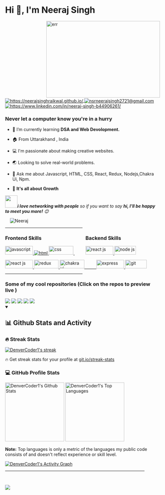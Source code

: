 <h1 align="left">Hi 👋, I'm Neeraj Singh</h1>
<img align="right" width="370px" src="https://www.aalpha.net/wp-content/uploads/2020/12/full-stack-development.gif" 
alt="err" height="250px" />

<a href="https://neerajsinghraikwal.github.io/">
  <img align="center" src="https://img.shields.io/badge/Portfolio-18A303?style=for-the-badge&logo=ionic&logoColor=white" alt="https://neerajsinghraikwal.github.io/" />
</a>
<a title="nsrneerajsingh2721@gmail.com" href="mailto:nsrneerajsingh2721@gmail.com">
  <img align="center" src="https://img.shields.io/badge/Gmail-D14836?style=for-the-badge&logo=gmail&logoColor=white" alt="nsrneerajsingh2721@gmail.com" />
</a>
<a href="https://www.linkedin.com/in/neeraj-singh-b44906261/">
  <img align="center" src="https://img.shields.io/badge/LinkedIn-0077B5?style=for-the-badge&logo=linkedin&logoColor=white" alt="https://www.linkedin.com/in/neeraj-singh-b44906261/" />
</a>

<h3 align="left">Never let a computer know you're in a hurry</h3>

- 🌱 I’m currently learning **DSA and Web Devolopment.**

- 🏠 From Uttarakhand , India

- 💻 I'm passionate about making creative websites.

- 🌏 Looking to solve real-world problems.

- 💬 Ask me about Javascript, HTML, CSS, React, Redux, Nodejs,Chakra Ui, Npm.

- 💯  **It's all about Growth**


<img src="https://media.giphy.com/media/LnQjpWaON8nhr21vNW/giphy.gif" width="40"><em><b>i love networking with people</b> so if you want to say <b>hi, I'll be happy to meet you more!</b> :blush:</em>

<p align="left"> &nbsp;&nbsp;&nbsp; <img src="https://komarev.com/ghpvc/?username=neerajsinghraikwal&label=Profile%20views&color=0e75b6&style=flat" alt="Neeraj" /> 
&nbsp;</p>

 

<hr width="50%"/>

<h3 width="100px" align="left">Frontend Skills &nbsp;&nbsp;&nbsp;&nbsp;&nbsp;&nbsp;&nbsp;&nbsp;&nbsp;&nbsp;&nbsp;&nbsp;&nbsp;&nbsp;&nbsp;&nbsp;&nbsp;&nbsp;&nbsp;&nbsp;&nbsp;&nbsp;&nbsp;&nbsp;&nbsp;&nbsp;&nbsp;&nbsp;&nbsp;&nbsp;&nbsp;&nbsp;&nbsp;&nbsp;&nbsp; Backend Skills</h3>
<p width="100px" align="left">
<a href="https://developer.mozilla.org/en-US/docs/Web/JavaScript" target="_blank"> 
<img width="90px" height="28px"  src="https://img.shields.io/badge/Javascript-F7DF1E?style=for-the-badge&logo=javaScript&logoColor=black" alt="javascript" /> 
</a> 
<a href="https://www.w3.org/html/" target="_blank"> <img src="https://img.shields.io/badge/HTML-E34F26?style=for-the-badge&logo=html5&logoColor=white" alt="html" /> 
</a>
<a href="https://www.w3schools.com/css/" target="_blank"> <img width="80px" height="28px"  src="https://img.shields.io/badge/CSS-1572B6?style=for-the-badge&logo=css3&logoColor=white" alt="css" /> </a>
&nbsp;&nbsp;&nbsp;&nbsp;&nbsp;&nbsp;&nbsp;&nbsp;
<a href="https://www.mongodb.com/docs/" target="_blank"> <img width="90px" height="28px" alt="react js" src="https://img.shields.io/badge/Mongo db-%23563D7C.svg?style=for-the-badge&logo=mongodb&logoColor=white"/> </a>
<a href="https://nodejs.org/en/docs/" target="_blank"> 
<img width="70px" height="28px"  src="https://img.shields.io/badge/Node js-F7DF1E?style=for-the-badge&logo=node.js&logoColor=black" alt="node js" /> 
</a> 

</p> 

<p align="left">
<a href="https://reactjs.org/" target="_blank"> <img width="90px" height="28px" alt="react js" src="https://img.shields.io/badge/reactjs-%23563D7C.svg?style=for-the-badge&logo=react&logoColor=white"/> </a>
<a href="https://redux.js.org/" target="_blank"> <img width="80px" height="28px" src="https://img.shields.io/badge/Redux-1572B6?style=for-the-badge&logo=redux&logoColor=white" alt="redux"/> </a>
<a href="https://chakra-ui.com/" target="_blank"> <img width="80px" height="28px"src="https://img.shields.io/badge/Chakra UI-E34F26?style=for-the-badge&logo=chakra ui&logoColor=white" alt="chakra ui" /> 
&nbsp;&nbsp;&nbsp;&nbsp;&nbsp;&nbsp;&nbsp;&nbsp;
<a href="https://www.geeksforgeeks.org/express-js/" target="_blank"> <img width="90px" height="28px" src="https://img.shields.io/badge/Express Js-E34F26?style=for-the-badge&logo=express&logoColor=white" alt="express" /> 
</a>
<a href="https://git-scm.com/" target="_blank"> <img width="70px" height="28px" src="https://img.shields.io/badge/Git-F05032?style=for-the-badge&logo=git&logoColor=white" alt="git" /> </a>
</p>
  
  <hr width="50%"/>
<!-- Most Popular Repository -->
<div style="display-flex" align="left">
  <h3>Some of my cool repositories (Click on the repos to preview live )</h3>
 <a href="https://github.com/neerajsinghraikwal/Glamour"><img src="https://github-readme-stats.vercel.app/api/pin/?username=neerajsinghraikwal&repo=Glamour&theme=dark&langs_count=5" /></a>
 <a href="https://github.com/neerajsinghraikwal/awesome-volleyball-5374"> <img src="https://github-readme-stats.vercel.app/api/pin/?username=neerajsinghraikwal&repo=awesome-volleyball-5374&theme=dark&langs_count=5" /></a>
<a href="https://github.com/neerajsinghraikwal/Meanbuy-Clone"> <img src="https://github-readme-stats.vercel.app/api/pin/?username=neerajsinghraikwal&repo=Meanbuy-Clone&theme=dark&langs_count=5" /></a>  
 <a href="https://github.com/neerajsinghraikwal/ZoomCar-Clone"> <img src="https://github-readme-stats.vercel.app/api/pin/?username=neerajsinghraikwal&repo=ZoomCar-Clone&theme=dark&langs_count=5" /></a>
   <a href="https://github.com/neerajsinghraikwal/neerajsinghraikwal.github.io"> <img src="https://github-readme-stats.vercel.app/api/pin/?username=neerajsinghraikwal&repo=neerajsinghraikwal.github.io&theme=dark&langs_count=5" /></a>
     

<details open> 
  <summary><h2>📊 Github Stats and Activity</h2></summary>

  <h3>🔥 Streak Stats</h3>

  <!-- GitHub Readme Streak Stats - https://github.com/DenverCoder1/github-readme-streak-stats -->
  <p>
    <a href="https://github.com/neerajsinghraikwal/github-readme-streak-stats">
      <img title="🔥 Get streak stats for your profile at git.io/streak-stats" alt="DenverCoder1's streak" src="https://streak-stats.demolab.com/?user=neerajsinghraikwal&theme=monokai-metallian&hide_border=true"/>
    </a>
    <p>🔥 Get streak stats for your profile at <a href="https://git.io/streak-stats">git.io/streak-stats</a></p>
  </p>

  <h3>💻 GitHub Profile Stats</h3>

  <!-- https://github.com/anuraghazra/github-readme-stats -->

  <a href="https://github.com/anuraghazra/github-readme-stats"><img alt="DenverCoder1's Github Stats" src="https://denvercoder1-github-readme-stats.vercel.app/api/?username=neerajsinghraikwal&show_icons=true&include_all_commits=true&count_private=true&theme=react&hide_border=true&bg_color=1F222E&title_color=F85D7F&icon_color=F8D866" height="192px"/></a>
  <a href="https://github.com/anuraghazra/github-readme-stats"><img alt="DenverCoder1's Top Languages" src="https://denvercoder1-github-readme-stats.vercel.app/api/top-langs/?username=neerajsinghraikwal&langs_count=8&layout=compact&theme=react&hide_border=true&bg_color=1F222E&title_color=F85D7F&icon_color=F8D866&hide=Jupyter%20Notebook,Roff" height="192px"/></a>
  <br/>

  <b>Note:</b> Top languages is only a metric of the languages my public code consists of and doesn't reflect experience or skill level.
  
  <!-- https://github.com/ashutosh00710/github-readme-activity-graph -->

  <a href="https://github.com/ashutosh00710/github-readme-activity-graph"><img alt="DenverCoder1's Activity Graph" src="https://github-readme-activity-graph.cyclic.app/graph/?username=neerajsinghraikwal&bg_color=1F222E&color=F8D866&line=F85D7F&point=FFFFFF&hide_border=true" /></a>

  

</details>
                                                                                                                                        
  <hr width="90%"/>  
   <br/>


![](https://hit.yhype.me/github/profile?user_id=51595564)



